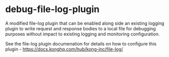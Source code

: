 # debug-file-log-plugin

A modified file-log plugin that can be enabled along side an existing logging plugin to write request and response bodies to a local file for debugging purposes without impact to existing logging and monitoring configuration. 

See the file-log plugin documenation for details on how to configure this plugin - https://docs.konghq.com/hub/kong-inc/file-log/
